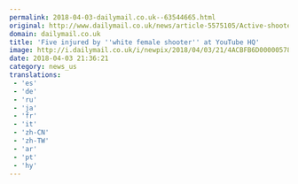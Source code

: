 ```yaml
---
permalink: 2018-04-03-dailymail.co.uk--63544665.html
original: http://www.dailymail.co.uk/news/article-5575105/Active-shooter-reported-YouTube-HQ-California.html?ITO=1490&ns_mchannel=rss&ns_campaign=1490
domain: dailymail.co.uk
title: 'Five injured by ''white female shooter'' at YouTube HQ'
image: http://i.dailymail.co.uk/i/newpix/2018/04/03/21/4ACBFB6D00000578-0-image-a-132_1522789157634.jpg
date: 2018-04-03 21:36:21
category: news_us
translations: 
 - 'es'
 - 'de'
 - 'ru'
 - 'ja'
 - 'fr'
 - 'it'
 - 'zh-CN'
 - 'zh-TW'
 - 'ar'
 - 'pt'
 - 'hy'
---
```



